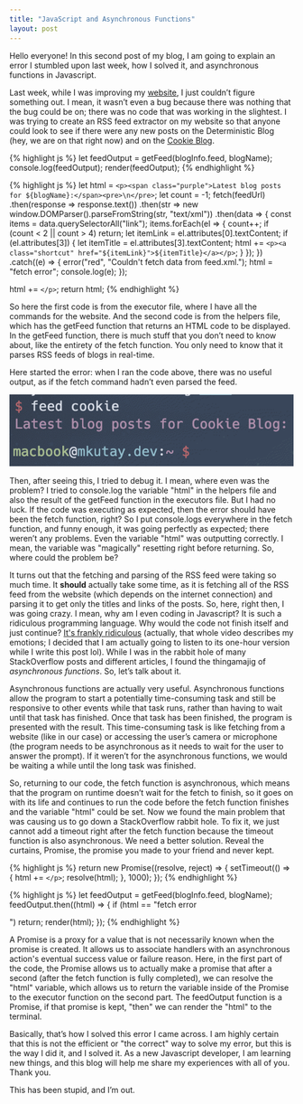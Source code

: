 ```yaml
---
title: "JavaScript and Asynchronous Functions"
layout: post
---
```

Hello everyone! In this second post of my blog, I am going to explain an error I stumbled upon last week, how I solved it, and asynchronous functions in Javascript.

Last week, while I was improving my [website](https://www.mkutay.dev/), I just couldn’t figure something out. I mean, it wasn’t even a bug because there was nothing that the bug could be on; there was no code that was working in the slightest. I was trying to create an RSS feed extractor on my website so that anyone could look to see if there were any new posts on the Deterministic Blog (hey, we are on that right now) and on the [Cookie Blog](https://cookieblog.net/).


{% highlight js %}
let feedOutput = getFeed(blogInfo.feed, blogName);
console.log(feedOutput);
render(feedOutput);
{% endhighlight %}

{% highlight js %}
let html = `<p><span class="purple">Latest blog posts for ${blogName}:</span><pre>\n</pre>`;
let count = -1;
fetch(feedUrl)
  .then(response => response.text())
  .then(str => new window.DOMParser().parseFromString(str, "text/xml"))
  .then(data => {
    const items = data.querySelectorAll("link");
    items.forEach(el => {
    count++;
    if (count < 2 || count > 4) return;
    let itemLink = el.attributes[0].textContent;
    if (el.attributes[3]) {
      let itemTitle = el.attributes[3].textContent;
      html += `<p><a class="shortcut" href="${itemLink}">${itemTitle}</a></p>`;
    }
    });
  })
  .catch((e) => {
    error("red", "Couldn't fetch data from feed.xml.");
    html = "fetch error";
    console.log(e);
  });

html += `</p>`;
return html;
{% endhighlight %}

So here the first code is from the executor file, where I have all the commands for the website. And the second code is from the helpers file, which has the getFeed function that returns an HTML code to be displayed. In the getFeed function, there is much stuff that you don’t need to know about, like the entirety of the fetch function. You only need to know that it parses RSS feeds of blogs in real-time.

Here started the error: when I ran the code above, there was no useful output, as if the fetch command hadn’t even parsed the feed.

![No Output](/assets/images/async-funcs/no-output.png)

Then, after seeing this, I tried to debug it. I mean, where even was the problem? I tried to console.log the variable "html" in the helpers file and also the result of the getFeed function in the executors file. But I had no luck. If the code was executing as expected, then the error should have been the fetch function, right? So I put console.logs everywhere in the fetch function, and funny enough, it was going perfectly as expected; there weren’t any problems. Even the variable "html" was outputting correctly. I mean, the variable was "magically" resetting right before returning. So, where could the problem be?

It turns out that the fetching and parsing of the RSS feed were taking so much time. It **should** actually take some time, as it is fetching all of the RSS feed from the website (which depends on the internet connection) and parsing it to get only the titles and links of the posts. So, here, right then, I was going crazy. I mean, why am I even coding in Javascript? It is such a ridiculous programming language. Why would the code not finish itself and just continue? [It's frankly ridiculous](https://www.youtube.com/watch?v=D428G28MZFY&t=27s) (actually, that whole video describes my emotions; I decided that I am actually going to listen to its one-hour version while I write this post lol). While I was in the rabbit hole of many StackOverflow posts and different articles, I found the thingamajig of _asynchronous functions_. So, let’s talk about it.

Asynchronous functions are actually very useful. Asynchronous functions allow the program to start a potentially time-consuming task and still be responsive to other events while that task runs, rather than having to wait until that task has finished. Once that task has been finished, the program is presented with the result. This time-consuming task is like fetching from a website (like in our case) or accessing the user’s camera or microphone (the program needs to be asynchronous as it needs to wait for the user to answer the prompt). If it weren’t for the asynchronous functions, we would be waiting a while until the long task was finished.

So, returning to our code, the fetch function is asynchronous, which means that the program on runtime doesn’t wait for the fetch to finish, so it goes on with its life and continues to run the code before the fetch function finishes and the variable "html" could be set. Now we found the main problem that was causing us to go down a StackOverflow rabbit hole. To fix it, we just cannot add a timeout right after the fetch function because the timeout function is also asynchronous. We need a better solution. Reveal the curtains, Promise, the promise you made to your friend and never kept.

{% highlight js %}
return new Promise((resolve, reject) => {
  setTimeout(() => {
    html += `</p>`;
    resolve(html);
  }, 1000);
});
{% endhighlight %}

{% highlight js %}
let feedOutput = getFeed(blogInfo.feed, blogName);
feedOutput.then((html) => {
  if (html == "fetch error</p>") return;
  render(html);
});
{% endhighlight %}

A Promise is a proxy for a value that is not necessarily known when the promise is created. It allows us to associate handlers with an asynchronous action's eventual success value or failure reason. Here, in the first part of the code, the Promise allows us to actually make a promise that after a second (after the fetch function is fully completed), we can resolve the "html" variable, which allows us to return the variable inside of the Promise to the executor function on the second part. The feedOutput function is a Promise, if that promise is kept, "then" we can render the "html" to the terminal.

Basically, that’s how I solved this error I came across. I am highly certain that this is not the efficient or "the correct" way to solve my error, but this is the way I did it, and I solved it. As a new Javascript developer, I am learning new things, and this blog will help me share my experiences with all of you. Thank you.

This has been stupid, and I’m out.
